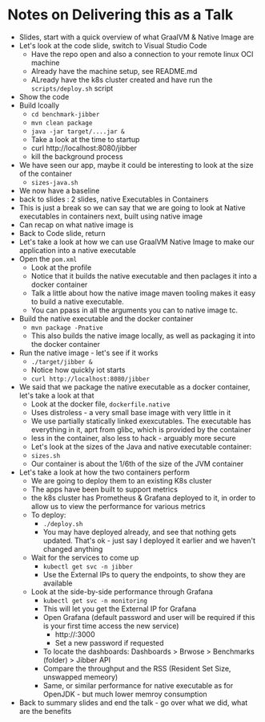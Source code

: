# Notes on Delivering this as a Talk

* Slides, start with a quick overview of what GraalVM & Native Image are
* Let's look at the code slide, switch to Visual Studio Code
    * Have the repo open and also a connection to your remote linux OCI machine
    * Already have the machine setup, see README.md
    * ALready have the k8s cluster created and have run the `scripts/deploy.sh` script
* Show the code
* Build lcoally
    * `cd benchmark-jibber`
    * `mvn clean package`
    * `java -jar target/....jar &`
    * Take a look at the time to startup
    * curl http://localhost:8080/jibber
    * kill the background process
* We have seen our app, maybe it could be interesting to look at the size of the container
    * `sizes-java.sh`
* We now have a baseline
* back to slides : 2 slides, native Executables in Containers
* This is just a break so we can say that we are going to look at Native executables in containers next, built using native image
* Can recap on what native image is
* Back to Code slide, return 
* Let's take a look at how we can use GraalVM Native Image to make our application into a native executable
* Open the `pom.xml`
    * Look at the profile
    * Notice that it builds the native executable and then paclages it into a docker container
    * Talk a little about how the native image maven tooling makes it easy to build a native executable.
    * You can ppass in all the arguments you can to native image tc.
* Build the native executable and the docker container
    * `mvn package -Pnative`
    * This also builds the native image locally, as well as packaging it into the docker container
* Run the native image - let's see if it works
    * `./target/jibber &`
    * Notice how quickly iot starts
    * `curl http://localhost:8080/jibber`
* We said that we package the native executable as a docker container, let's take a look at that
    * Look at the docker file, `dockerfile.native`
    * Uses distroless - a very small base image with very little in it
    * We use partially statically linked exexcutables. The executable has everything in it, aprt from glibc, which is provided by the container
    * less in the container, also less to hack - arguably more secure
    * Let's look at the sizes of the Java and native executable container:
    * `sizes.sh`
    * Our container is about the 1/6th of the size of the JVM container
* Let's take a look at how the two containers perform
    * We are going to deploy them to an existing K8s cluster
    * The apps have been built to support metrics
    * the k8s cluster has Prometheus &  Grafana deployed to it, in order to allow us to view the performance for various metrics
    * To deploy:
        * `./deploy.sh`
        * You may have deployed already, and see that nothing gets updated. That's ok - just say I deployed it earlier and we haven't changed anything
    * Wait for the services to come up
        * `kubectl get svc -n jibber`
        * Use the External IPs to query the endpoints, to show they are available
    * Look at the side-by-side performance through Grafana
        * `kubectl get svc -n monitoring`
        * This will let you get the External IP for Grafana
        * Open Grafana (default password and user will be required if this is your first time access the new service)
            * http://<EXTERNALIP>:3000
            * Set a new password if requested
        * To locate the dashboards: Dashboards > Brwose > Benchmarks (folder) > Jibber API
        * Compare the throughput and the RSS (Resident Set Size, unswapped memeory)
        * Same, or similar performance for native executable as for OpenJDK - but much lower memroy consumption
* Back to summary slides and end the talk - go over what we did, what are the benefits

